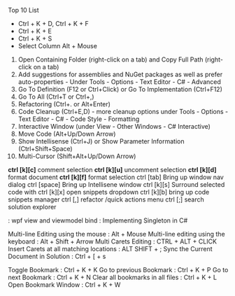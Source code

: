 Top 10 List
- Ctrl + K + D, Ctrl + K + F
- Ctrl + K + E
- Ctrl + K + S
- Select Column Alt + Mouse
1. Open Containing Folder (right-click on a tab) and Copy Full Path (right-click on a tab)
2. Add suggestions for assemblies and NuGet packages as well as prefer auto-properties - Under Tools - Options - Text Editor - C# - Advanced
3. Go To Definition (F12 or Ctrl+Click) or Go To Implementation (Ctrl+F12)
4. Go To All (Ctrl+T or Ctrl+,)
5. Refactoring (Ctrl+. or Alt+Enter)
6. Code Cleanup (Ctrl+E,D) - more cleanup options under Tools - Options - Text Editor - C# - Code Style - Formatting
7. Interactive Window (under View - Other Windows - C# Interactive)
8. Move Code (Alt+Up/Down Arrow)
9. Show Intellisense (Ctrl+J) or Show Parameter Information (Ctrl+Shift+Space)
10. Multi-Cursor (Shift+Alt+Up/Down Arrow)

__ctrl [k][c]__ comment selection
__ctrl [k][u]__ uncomment selection
**ctrl [k][d]** format document
**ctrl [k][f]** format selection
ctrl [tab] Bring up window nav dialog
ctrl [space]  Bring up Intellisene window
ctrl [k][s] Surround selected code with
ctrl [k][x] open snippets dropdown
ctrl [k][b] bring up code snippets manager
ctrl [,] refactor /quick actions menu
ctrl [;] search solution explorer

: wpf view and viewmodel bind
: Implementing Singleton in C#

Multi-line Editing using the mouse : Alt + Mouse
Multi-line editing using the keyboard : Alt + Shift + Arrow
Multi Carets Editing  : CTRL + ALT + CLICK
Insert Carets at all matching locations : ALT SHIFT + ;
Sync the Current Document in Solution : Ctrl + [ + s

Toggle Bookmark : Ctrl + K + K
Go to previous Bookmark : Ctrl + K + P
Go to next Bookmark : Ctrl + K + N
Clear all bookmarks in all files : Ctrl + K + L
Open Bookmark Window : Ctrl + K + W
